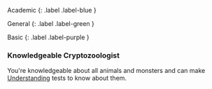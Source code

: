 Academic
{: .label .label-blue }

General
{: .label .label-green }

Basic
{: .label .label-purple }

### Knowledgeable Cryptozoologist

You're knowledgeable about all animals and monsters and can make [Understanding](Game/Core/intelligence#Memory) tests to know about them.
